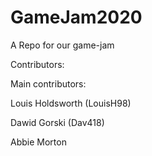 # GameJam2020
A Repo for our game-jam

Contributors: 

Main contributors: 

Louis Holdsworth (LouisH98)

Dawid Gorski (Dav418)

Abbie Morton
